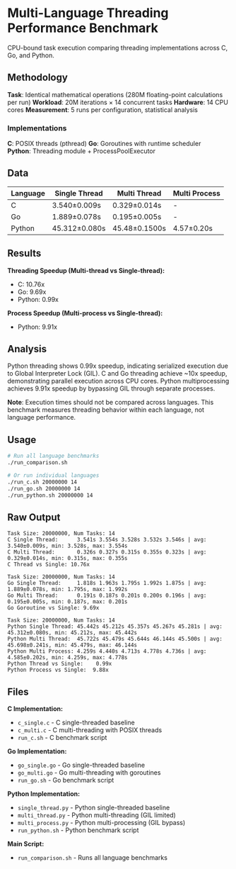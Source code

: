# Multi-Language Threading Performance Benchmark

CPU-bound task execution comparing threading implementations across C, Go, and Python.

## Methodology

**Task**: Identical mathematical operations (280M floating-point calculations per run)
**Workload**: 20M iterations × 14 concurrent tasks
**Hardware**: 14 CPU cores
**Measurement**: 5 runs per configuration, statistical analysis

### Implementations

**C**: POSIX threads (pthread)
**Go**: Goroutines with runtime scheduler  
**Python**: Threading module + ProcessPoolExecutor

## Data

| Language | Single Thread  | Multi Thread  | Multi Process |
|----------|----------------|---------------|---------------|
| C        |  3.540±0.009s  |  0.329±0.014s | -             |
| Go       |  1.889±0.078s  |  0.195±0.005s | -             |
| Python   | 45.312±0.080s  | 45.48±0.1500s | 4.57±0.20s    |

## Results

**Threading Speedup (Multi-thread vs Single-thread):**
- C: 10.76x
- Go: 9.69x  
- Python: 0.99x

**Process Speedup (Multi-process vs Single-thread):**
- Python: 9.91x

## Analysis

Python threading shows 0.99x speedup, indicating serialized execution due to Global Interpreter Lock (GIL). C and Go threading achieve ~10x speedup, demonstrating parallel execution across CPU cores. Python multiprocessing achieves 9.91x speedup by bypassing GIL through separate processes.

**Note**: Execution times should not be compared across languages. This benchmark measures threading behavior within each language, not language performance.

## Usage

```bash
# Run all language benchmarks
./run_comparison.sh

# Or run individual languages
./run_c.sh 20000000 14
./run_go.sh 20000000 14
./run_python.sh 20000000 14
```

## Raw Output

```
Task Size: 20000000, Num Tasks: 14
C Single Thread:      3.541s 3.554s 3.528s 3.532s 3.546s | avg: 3.540±0.009s, min: 3.528s, max: 3.554s
C Multi Thread:       0.326s 0.327s 0.315s 0.355s 0.323s | avg: 0.329±0.014s, min: 0.315s, max: 0.355s
C Thread vs Single: 10.76x

Task Size: 20000000, Num Tasks: 14
Go Single Thread:     1.818s 1.963s 1.795s 1.992s 1.875s | avg: 1.889±0.078s, min: 1.795s, max: 1.992s
Go Multi Thread:      0.191s 0.187s 0.201s 0.200s 0.196s | avg: 0.195±0.005s, min: 0.187s, max: 0.201s
Go Goroutine vs Single: 9.69x

Task Size: 20000000, Num Tasks: 14
Python Single Thread: 45.442s 45.212s 45.357s 45.267s 45.281s | avg: 45.312±0.080s, min: 45.212s, max: 45.442s
Python Multi Thread:  45.722s 45.479s 45.644s 46.144s 45.500s | avg: 45.698±0.241s, min: 45.479s, max: 46.144s
Python Multi Process: 4.259s 4.440s 4.713s 4.778s 4.736s | avg: 4.585±0.202s, min: 4.259s, max: 4.778s
Python Thread vs Single:    0.99x
Python Process vs Single:  9.88x
```

## Files

**C Implementation:**
- `c_single.c` - C single-threaded baseline
- `c_multi.c` - C multi-threading with POSIX threads
- `run_c.sh` - C benchmark script

**Go Implementation:**
- `go_single.go` - Go single-threaded baseline
- `go_multi.go` - Go multi-threading with goroutines
- `run_go.sh` - Go benchmark script

**Python Implementation:**
- `single_thread.py` - Python single-threaded baseline
- `multi_thread.py` - Python multi-threading (GIL limited)
- `multi_process.py` - Python multi-processing (GIL bypass)
- `run_python.sh` - Python benchmark script

**Main Script:**
- `run_comparison.sh` - Runs all language benchmarks